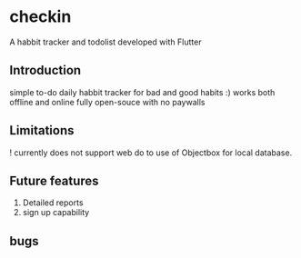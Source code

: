 # checkin

A habbit tracker and todolist developed with Flutter

## Introduction
simple to-do
daily habbit tracker for bad and good habits :)
works both offline and online
fully open-souce with no paywalls

## Limitations
! currently does not support web do to use of Objectbox for local database.

## Future features
1. Detailed reports
2. sign up capability


## bugs 



